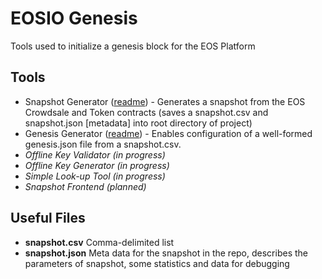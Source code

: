 # EOSIO Genesis

Tools used to initialize a genesis block for the EOS Platform

## Tools

- Snapshot Generator ([readme](https://github.com/EOSIO/genesis/tree/master/tools/snapshot)) - Generates a snapshot from the EOS Crowdsale and Token contracts (saves a snapshot.csv and snapshot.json [metadata] into root directory of project)
- Genesis Generator ([readme](https://github.com/EOSIO/genesis/tree/master/tools/genesis)) - Enables configuration of a well-formed genesis.json file from a snapshot.csv.
- _Offline Key Validator (in progress)_
- _Offline Key Generator (in progress)_
- _Simple Look-up Tool (in progress)_
- _Snapshot Frontend (planned)_

## Useful Files
- **snapshot.csv** Comma-delimited list
- **snapshot.json** Meta data for the snapshot in the repo, describes the parameters of snapshot, some statistics and data for debugging
